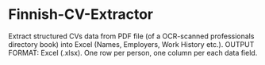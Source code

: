 # Finnish-CV-Extractor
Extract structured CVs data from PDF file (of a OCR-scanned professionals directory book) into Excel (Names, Employers, Work History etc.). OUTPUT FORMAT: Excel (.xlsx). One row per person, one column per each data field.
